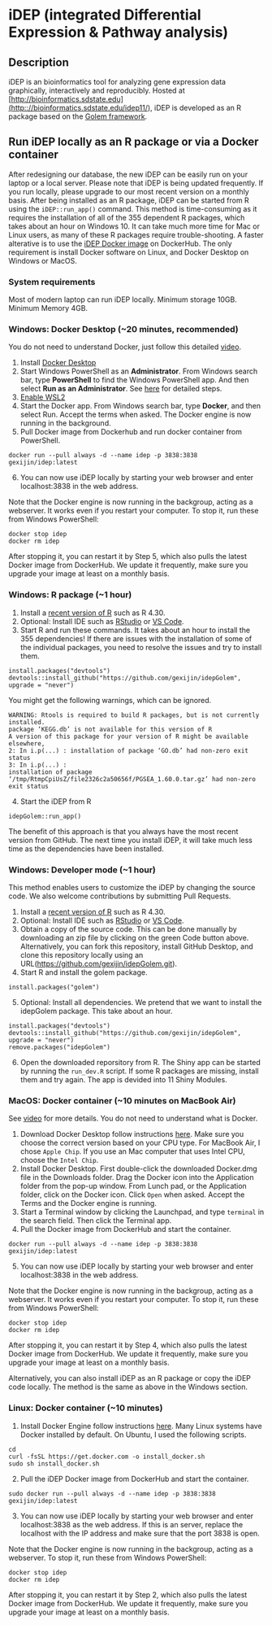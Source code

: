 # iDEP (integrated Differential Expression & Pathway analysis)

## Description

iDEP is an bioinformatics tool for analyzing gene expression data graphically, interactively and reproducibly. Hosted at [http://bioinformatics.sdstate.edu](<http:://bioinformatics.sdstate.edu/idep11/>), iDEP is developed as an R package based on the [Golem framework](https://thinkr-open.github.io/golem/).

## Run iDEP locally as an R package or via a Docker container
After redesigning our database, the new iDEP can be easily run on your laptop or a local server. Please note that iDEP is being updated frequently. If you run locally, please upgrade to our most recent version on a monthly basis. 
After being installed as an R package, iDEP can be started from R using the ```iDEP::run_app()``` command. This method is time-consuming as it requires the installation of all of the 355 dependent R packages, which takes about an hour on Windows 10. It can take much more time for Mac or Linux users, as many of these R packages require trouble-shooting. 
A faster alterative is to use the [iDEP Docker image](https://hub.docker.com/repository/docker/gexijin/idep/general) on DockerHub. The only requirement is install Docker software on Linux, and Docker Desktop on Windows or MacOS.

### System requirements
Most of modern laptop can run iDEP locally. Minimum storage 10GB. Minimum Memory 4GB. 

### Windows: Docker Desktop (~20 minutes, recommended)
You do not need to understand Docker, just follow this detailed [video](https://youtu.be/EJiNG9uUq5g).
1. Install [Docker Desktop](https://docs.docker.com/desktop/install/windows-install/)
2. Start Windows PowerShell as an **Administrator**. From Windows search bar, type **PowerShell** to find the Windows PowerShell app. And then select **Run as an Administrator**. See [here](https://www.howtogeek.com/742916/how-to-open-windows-powershell-as-an-admin-in-windows-10/) for detailed steps. 
3. [Enable WSL2](https://learn.microsoft.com/en-us/windows/wsl/install-manual)
4. Start the Docker app. From Windows search bar, type **Docker**, and then select Run. Accept the terms when asked. The Docker engine is now running in the background.
5. Pull Docker image from Dockerhub and run docker container from PowerShell.
```console
docker run --pull always -d --name idep -p 3838:3838 gexijin/idep:latest 
```
6. You can now use iDEP locally by starting your web browser and enter localhost:3838 in the web address.

Note that the Docker engine is now running in the backgroup, acting as a webserver. It works even if you restart your computer. To stop it, run these from Windows PowerShell: 
```console
docker stop idep 
docker rm idep
```
After stopping it, you can restart it by Step 5, which also pulls the latest Docker image from DockerHub. We update it frequently, make sure you upgrade your image at least on a monthly basis.

### Windows: R package (~1 hour)
1. Install a [recent version of R](https://cloud.r-project.org/) such as R 4.30. 
2. Optional: Install IDE such as [RStudio](https://posit.co/download/rstudio-desktop/) or [VS Code](https://code.visualstudio.com/).
3. Start R and run these commands. It takes about an hour to install the 355 dependencies! If there are issues with the installation of some of the individual packages, you need to resolve the issues and try to install them.

```{R}
install.packages("devtools")
devtools::install_github("https://github.com/gexijin/idepGolem", upgrade = "never")
```
You might get the following warnings, which can be ignored.

```{R}
WARNING: Rtools is required to build R packages, but is not currently installed.
package ‘KEGG.db’ is not available for this version of R
A version of this package for your version of R might be available elsewhere,
2: In i.p(...) : installation of package ‘GO.db’ had non-zero exit status
3: In i.p(...) :
installation of package ‘/tmp/RtmpCpiUsZ/file2326c2a50656f/PGSEA_1.60.0.tar.gz’ had non-zero exit status
```
4. Start the iDEP from R
```{R}
idepGolem::run_app()
```
The benefit of this approach is that you always have the most recent version from GitHub. The next time you install iDEP, it will take much less time as the dependencies have been installed. 

### Windows: Developer mode (~1 hour)
This method enables users to customize the iDEP by changing the source code. We also welcome contributions by submitting Pull Requests.
1. Install a [recent version of R](https://cloud.r-project.org/) such as R 4.30. 
2. Optional: Install IDE such as [RStudio](https://posit.co/download/rstudio-desktop/) or [VS Code](https://code.visualstudio.com/).
3. Obtain a copy of the source code. This can be done manually by downloading an zip file by clicking on the green Code button above. Alternatively, you can fork this repository, install GitHub Desktop, and clone this repository locally using an URL(https://github.com/gexijin/idepGolem.git). 
4. Start R and install the golem package.
```{R}
install.packages("golem")
```
5. Optional: Install all dependencies. We pretend that we want to install the idepGolem package. This take about an hour.
```{R}
install.packages("devtools")
devtools::install_github("https://github.com/gexijin/idepGolem", upgrade = "never")
remove.packages("idepGolem")
```
6. Open the downloaded reporsitory from R. The Shiny app can be started by running the ```run_dev.R``` script. If some R packages are missing, install them and try again. The app is devided into 11 Shiny Modules.

### MacOS: Docker container (~10 minutes on MacBook Air)
See [video](https://youtu.be/u8Gdog4VAGc) for more details. You do not need to understand what is Docker.
1. Download Docker Desktop follow instructions [here](https://www.docker.com/products/docker-desktop/). Make sure you choose the correct version based on your CPU type. For MacBook Air, I chose ```Apple Chip```. If you use an Mac computer that uses Intel CPU, choose the ```Intel Chip```.
2. Install Docker Desktop. First double-click the downloaded Docker.dmg file in the Downloads folder. Drag the Docker icon into the Application folder from the pop-up window. From Lunch pad, or the Application folder, click on the Docker icon. Click ```Open``` when asked. Accept the Terms and the Docker engine is running.
3. Start a Terminal window by clicking the Launchpad, and type ```terminal``` in the search field. Then click the Terminal app. 
4. Pull the Docker image from DockerHub and start the container.  
```console
docker run --pull always -d --name idep -p 3838:3838 gexijin/idep:latest 
```
5. You can now use iDEP locally by starting your web browser and enter localhost:3838 in the web address.

Note that the Docker engine is now running in the backgroup, acting as a webserver. It works even if you restart your computer. To stop it, run these from Windows PowerShell: 
```console
docker stop idep 
docker rm idep
```
After stopping it, you can restart it by Step 4, which also pulls the latest Docker image from DockerHub. We update it frequently, make sure you upgrade your image at least on a monthly basis.

Alternatively, you can also install iDEP as an R package or copy the iDEP code locally. The method is the same as above in the Windows section.

### Linux: Docker container (~10 minutes)
1. Install Docker Engine follow instructions [here](https://docs.docker.com/engine/install/). Many Linux systems have Docker installed by default. On Ubuntu, I used the following scripts.
```console
cd
curl -fsSL https://get.docker.com -o install_docker.sh
sudo sh install_docker.sh
```
2. Pull the iDEP Docker image from DockerHub and start the container.
```console
sudo docker run --pull always -d --name idep -p 3838:3838 gexijin/idep:latest 
```
3. You can now use iDEP locally by starting your web browser and enter localhost:3838 as the web address. If this is an server, replace the localhost with the IP address and make sure that the port 3838 is open.

Note that the Docker engine is now running in the backgroup, acting as a webserver. To stop it, run these from Windows PowerShell: 
```console
docker stop idep 
docker rm idep
```
After stopping it, you can restart it by Step 2, which also pulls the latest Docker image from DockerHub. We update it frequently, make sure you upgrade your image at least on a monthly basis.

